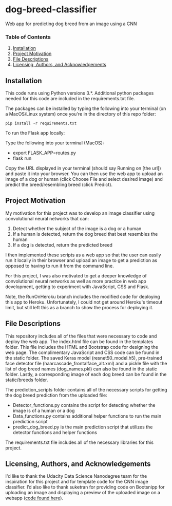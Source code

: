 # dog-breed-classifier
Web app for predicting dog breed from an image using a CNN

### Table of Contents

1. [Installation](#installation)
2. [Project Motivation](#motivation)
3. [File Descriptions](#files)
4. [Licensing, Authors, and Acknowledgements](#licensing)

## Installation <a name="installation"></a>
This code runs using Python versions 3.*. Additional python packages needed for this code are included in the requirements.txt file.

The packages can be installed by typing the following into your terminal (on a MacOS/Linux system) once you're in the directory of this repo folder:

`pip install -r requirements.txt`

To run the Flask app locally:

Type the following into your terminal (MacOS):

- export FLASK_APP=routes.py
- flask run

Copy the URL displayed in your terminal (should say Running on [the url]) and paste it into your browser. You can then use the web app to upload an image of a dog or human (click Choose File and select desired image) and predict the breed/resembling breed (click Predict).

## Project Motivation <a name="motivation"></a>
My motivation for this project was to develop an image classifier using convolutional neural networks that can:

1. Detect whether the subject of the image is a dog or a human
2. If a human is detected, return the dog breed that best resembles the human
3. If a dog is detected, return the predicted breed

I then implemented these scripts as a web app so that the user can easily run it locally in their browser and upload an image to get a prediction as opposed to having to run it from the command line. 

For this project, I was also motivated to get a deeper knowledge of convolutional neural networks as well as more practice in web app development, getting to experiment with JavaScript, CSS and Flask.

Note, the RunOnHeroku branch includes the modified code for deploying this app to Heroku. Unfortunately, I could not get around Heroku's timeout limit, but still left this as a branch to show the process for deploying it.

## File Descriptions <a name="files"></a>
This repository includes all of the files that were necessary to code and deploy the web app.
The index.html file can be found in the templates folder. This file includes the HTML and Bootstrap code for designing the web page. The complimentary JavaScript and CSS code can be found in the static folder. The saved Keras model (resnet50_model.h5), pre-trained face detector file (haarcascade_frontalface_alt.xml) and a pickle file with the list of dog breed names (dog_names.pkl) can also be found in the static folder. Lastly, a corresponding image of each dog breed can be found in the static/breeds folder.

The prediction_scripts folder contains all of the necessary scripts for getting the dog breed prediction from the uploaded file:

- Detector_functions.py contains the script for detecting whether the image is of a human or a dog
- Data_functions.py contains additional helper functions to run the main prediction script
- predict_dog_breed.py  is the main prediction script that utilizes the detector functions and helper functions

The requirements.txt file includes all of the necessary libraries for this project.

## Licensing, Authors, and Acknowledgements <a name="licensing"></a>
I'd like to thank the Udacity Data Science Nanodegree team for the inspiration for this project and for template code for the CNN image classifier. I’d also like to thank suketran for providing code on Bootsnipp for uploading an image and displaying a preview of the uploaded image on a webapp ([code found here](https://bootsnipp.com/snippets/eNbOa)).

